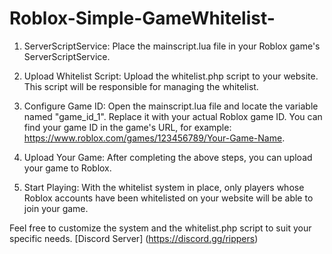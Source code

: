 # Roblox-Simple-GameWhitelist-

1. ServerScriptService: Place the mainscript.lua file in your Roblox game's ServerScriptService.

2. Upload Whitelist Script: Upload the whitelist.php script to your website. This script will be responsible for managing the whitelist.

3. Configure Game ID: Open the mainscript.lua file and locate the variable named "game_id_1". Replace it with your actual Roblox game ID. You can find your game ID in the game's URL, for example: https://www.roblox.com/games/123456789/Your-Game-Name.

4. Upload Your Game: After completing the above steps, you can upload your game to Roblox.

5. Start Playing: With the whitelist system in place, only players whose Roblox accounts have been whitelisted on your website will be able to join your game.

Feel free to customize the system and the whitelist.php script to suit your specific needs. 
[Discord Server] (https://discord.gg/rippers)
